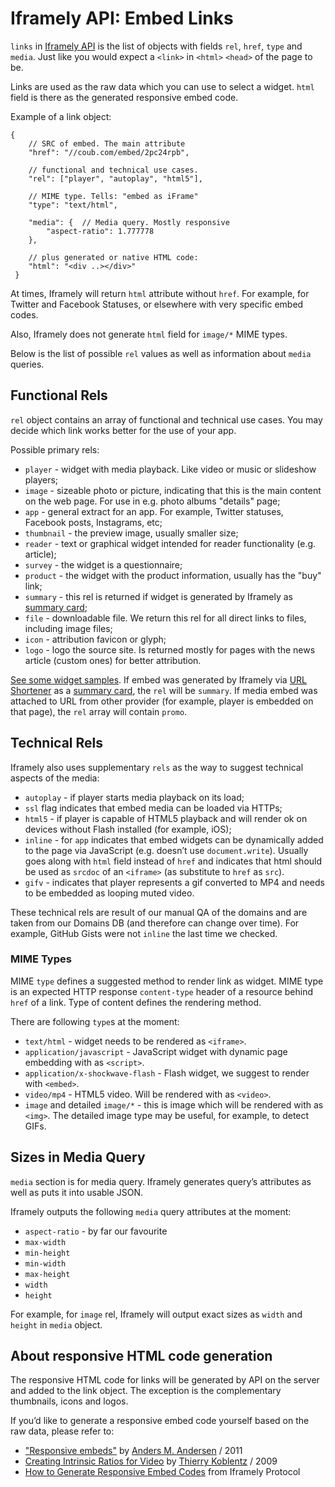 # Iframely API: Embed Links

`links` in [Iframely API](https://iframely.com/docs/iframely-api) is the list of objects with fields `rel`, `href`, `type` and `media`. Just like you would expect a `<link>` in `<html>` `<head>` of the page to be. 

Links are used as the raw data which you can use to select a widget. `html` field is there as the generated responsive embed code.  

Example of a link object:

	{
		// SRC of embed. The main attribute
		"href": "//coub.com/embed/2pc24rpb",

		// functional and technical use cases.
		"rel": ["player", "autoplay", "html5"],

		// MIME type. Tells: "embed as iFrame"
		"type": "text/html",

		"media": {	// Media query. Mostly responsive
			"aspect-ratio": 1.777778
		},

		// plus generated or native HTML code:
		"html": "<div ..></div>"
	 } 

At times, Iframely will return `html` attribute without `href`. For example, for Twitter and Facebook Statuses, or elsewhere with very specific embed codes.

Also, Iframely does not generate `html` field for `image/*` MIME types.

Below is the list of possible `rel` values as well as information about `media` queries.


## Functional Rels

`rel` object contains an array of functional and technical use cases. You may decide which link works better for the use of your app.

Possible primary rels: 

- `player` - widget with media playback. Like video or music or slideshow players;
- `image` - sizeable photo or picture, indicating that this is the main content on the web page. For use in e.g. photo albums "details" page;
- `app` - general extract for an app. For example, Twitter statuses, Facebook posts, Instagrams, etc;
- `thumbnail` - the preview image, usually smaller size;
- `reader` - text or graphical widget intended for reader functionality (e.g. article);
- `survey` - the widget is a questionnaire;
- `product` - the widget with the product information, usually has the "buy" link;
- `summary` - this rel is returned if widget is generated by Iframely as [summary card](https://iframely.com/docs/widgets);
- `file` - downloadable file. We return this rel for all direct links to files, including image files;
- `icon` - attribution favicon or glyph;
- `logo` - logo the source site. Is returned mostly for pages with the news article (custom ones) for better attribution.

[See some widget samples](https://iframely.com/docs/widgets). If embed was generated by Iframely via [URL Shortener](https://iframely.com/docs/url-shortener) as a [summary card](https://iframely.com/docs/widgets), the `rel` will be `summary`. If media embed was attached to URL from other provider (for example, player is embedded on that page), the `rel` array will contain `promo`.


## Technical Rels

Iframely also uses supplementary `rels` as the way to suggest technical aspects of the media:

- `autoplay` - if player starts media playback on its load;
- `ssl` flag indicates that embed media can be loaded via HTTPs;
- `html5` - if player is capable of HTML5 playback and will render ok on devices without Flash installed (for example, iOS);
- `inline` - for `app` indicates that embed widgets can be dynamically added to the page via JavaScript (e.g. doesn’t use `document.write`). Usually goes along with `html` field instead of `href` and indicates that html should be used as `srcdoc` of an `<iframe>` (as substitute to `href` as `src`). 
- `gifv` - indicates that player represents a gif converted to MP4 and needs to be embedded as looping muted video.

These technical rels are result of our manual QA of the domains and are taken from our Domains DB (and therefore can change over time). For example, GitHub Gists were not `inline` the last time we checked.


### MIME Types

MIME `type` defines a suggested method to render link as widget. MIME type is an expected HTTP response `content-type` header of a resource behind `href` of a link. Type of content defines the rendering method.

There are following `type`s at the moment:

 - `text/html` - widget needs to be rendered as `<iframe>`.
 - `application/javascript` - JavaScript widget with dynamic page embedding with as `<script>`.
 - `application/x-shockwave-flash` - Flash widget, we suggest to render with `<embed>`.
 - `video/mp4` - HTML5 video. Will be rendered with as `<video>`.
 - `image` and detailed `image/*` - this is image which will be rendered with as `<img>`. The detailed image type may be useful, for example, to detect GIFs.


## Sizes in Media Query

`media` section is for media query. Iframely generates query’s attributes as well as puts it into usable JSON.

Iframely outputs the following `media` query attributes at the moment:

 - `aspect-ratio` - by far our favourite
 - `max-width`
 - `min-height`
 - `min-width`
 - `max-height`
 - `width`
 - `height`

For example, for `image` rel, Iframely will output exact sizes as `width` and `height` in `media` object.


## About responsive HTML code generation

The responsive HTML code for links will be generated by API on the server and added to the link object. The exception is the complementary thumbnails, icons and logos.

If you’d like to generate a responsive embed code yourself based on the raw data, please refer to:

- ["Responsive embeds"](http://amobil.se/2011/11/responsive-embeds/) by [Anders M. Andersen](https://twitter.com/andmag) / 2011
- [Creating Intrinsic Ratios for Video](http://alistapart.com/article/creating-intrinsic-ratios-for-video) by [Thierry Koblentz](https://twitter.com/thierrykoblentz) / 2009
- [How to Generate Responsive Embed Codes](http://iframely.com/oembed2/types) from Iframely Protocol

